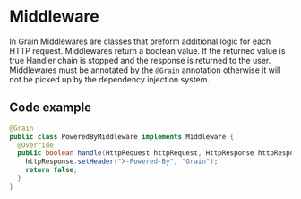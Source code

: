# Middleware

In Grain Middlewares are classes that preform additional logic for each HTTP request.
Middlewares return a boolean value. If the returned value is true Handler chain is
stopped and the response is returned to the user. Middlewares must be annotated
by the `@Grain` annotation otherwise it will not be picked up by the dependency 
injection system.

## Code example

```java
@Grain
public class PoweredByMiddleware implements Middleware {
  @Override
  public boolean handle(HttpRequest httpRequest, HttpResponse httpResponse, Session session) {
    httpResponse.setHeader("X-Powered-By", "Grain");
    return false;
  }
}
```